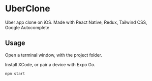 # UberClone

Uber app clone on iOS. Made with React Native, Redux, Tailwind CSS, Google Autocomplete

## Usage

Open a terminal window, with the project folder.

Install XCode, or pair a device with Expo Go.

```
npm start
```
